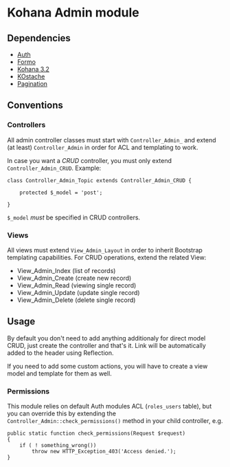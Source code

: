 # Kohana Admin module

## Dependencies
- [Auth](http://github.com/kohana/auth)
- [Formo](http://github.com/bmidget/kohana-formo)
- [Kohana 3.2](https://github.com/kohana/kohana/tree/3.2/master)
- [KOstache](http://github.com/zombor/KOstache)
- [Pagination](http://github.com/kloopko/kohana-pagination)

## Conventions

### Controllers
All admin controller classes must start with `Controller_Admin_` and extend (at least) `Controller_Admin` in order for ACL and templating to work.

In case you want a *CRUD* controller, you must only extend `Controller_Admin_CRUD`. Example:

	class Controller_Admin_Topic extends Controller_Admin_CRUD {
		
		protected $_model = 'post';
		
	}

`$_model` *must* be specified in CRUD controllers.

### Views
All views must extend `View_Admin_Layout` in order to inherit Bootstrap templating capabilities. 
For CRUD operations, extend the related View:

- View_Admin_Index (list of records)
- View_Admin_Create (create new record)
- View_Admin_Read (viewing single record)
- View_Admin_Update (update single record)
- View_Admin_Delete (delete single record)

## Usage
By default you don't need to add anything additionaly for direct model CRUD, just create the controller and that's it. Link will be automatically added to the header using Reflection.

If you need to add some custom actions, you will have to create a view model and template for them as well.


### Permissions
This module relies on default Auth modules ACL (`roles_users` table), but you can override this by extending the `Controller_Admin::check_permissions()` method in your child controller, e.g.

	public static function check_permissions(Request $request)
	{
		if ( ! something_wrong())
			throw new HTTP_Exception_403('Access denied.');
	}
	
